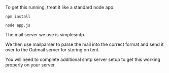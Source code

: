 To get this running, treat it like a standard node app:

````
npm install
````
````
node app.js
````

The mail server we use is simplesmtp.

We then use mailparser to parse the mail into the correct format and send it over to the Oatmail server for storing on tent.

You will need to complete additional smtp server setup to get this working properly on your server.